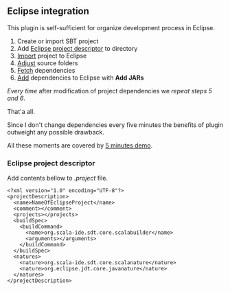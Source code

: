 ## Eclipse integration

This plugin is self-sufficient for organize development process in Eclipse.

1. Create or import SBT project
2. Add [Eclipse project descriptor](#Eclipse+project+descriptor) to directory
3. [Import][ip] project to Eclipse
4. [Adjust][as] source folders
5. [Fetch](Usage.html) dependencies
6. [Add][ad] dependencies to Eclipse with **Add JARs**

_Every time_ after modification of project dependencies we _repeat steps 5 and 6_.

That'a all.

Since I don't change dependencies every five minutes the benefits of plugin outweight any possible drawback.

All these moments are covered by [5 minutes demo](Demonstration.html).

### Eclipse project descriptor

Add contents bellow to _.project_ file.

```wiki
<?xml version="1.0" encoding="UTF-8"?>
<projectDescription>
  <name>NameOfEclipseProject</name>
  <comment></comment>
  <projects></projects>
  <buildSpec>
    <buildCommand>
      <name>org.scala-ide.sdt.core.scalabuilder</name>
      <arguments></arguments>
    </buildCommand>
  </buildSpec>
  <natures>
    <nature>org.scala-ide.sdt.core.scalanature</nature>
    <nature>org.eclipse.jdt.core.javanature</nature>
  </natures>
</projectDescription>
```

[ip]: http://help.eclipse.org/juno/index.jsp?topic=%2Forg.eclipse.platform.doc.user%2Ftasks%2Ftasks-importproject.htm
[as]: http://help.eclipse.org/indigo/index.jsp?topic=%2Forg.eclipse.jdt.doc.user%2Freference%2Fref-properties-build-path.htm
[ad]: http://www.tutorialspoint.com/eclipse/eclipse_java_build_path.htm
